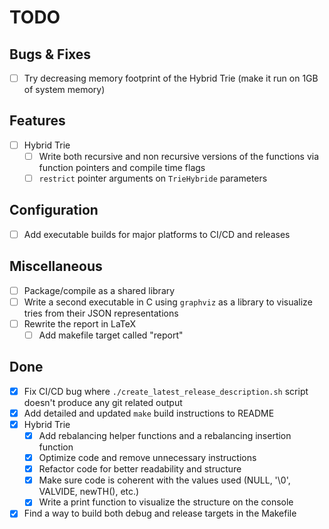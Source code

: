# TODO

## Bugs & Fixes

- [ ] Try decreasing memory footprint of the Hybrid Trie (make it run on 1GB of system memory)

## Features

- [ ] Hybrid Trie
  - [ ] Write both recursive and non recursive versions of the functions via function pointers and compile time flags
  - [ ] `restrict` pointer arguments on `TrieHybride` parameters

## Configuration

- [ ] Add executable builds for major platforms to CI/CD and releases

## Miscellaneous

- [ ] Package/compile as a shared library
- [ ] Write a second executable in C using `graphviz` as a library to visualize tries from their JSON representations
- [ ] Rewrite the report in LaTeX
  - [ ] Add makefile target called "report"

## Done

- [x] Fix CI/CD bug where `./create_latest_release_description.sh` script doesn't produce any git related output
- [x] Add detailed and updated `make` build instructions to README
- [x] Hybrid Trie
  - [x] Add rebalancing helper functions and a rebalancing insertion function
  - [x] Optimize code and remove unnecessary instructions
  - [x] Refactor code for better readability and structure
  - [x] Make sure code is coherent with the values used (NULL, '\0', VALVIDE, newTH(), etc.)
  - [x] Write a print function to visualize the structure on the console
- [x] Find a way to build both debug and release targets in the Makefile
